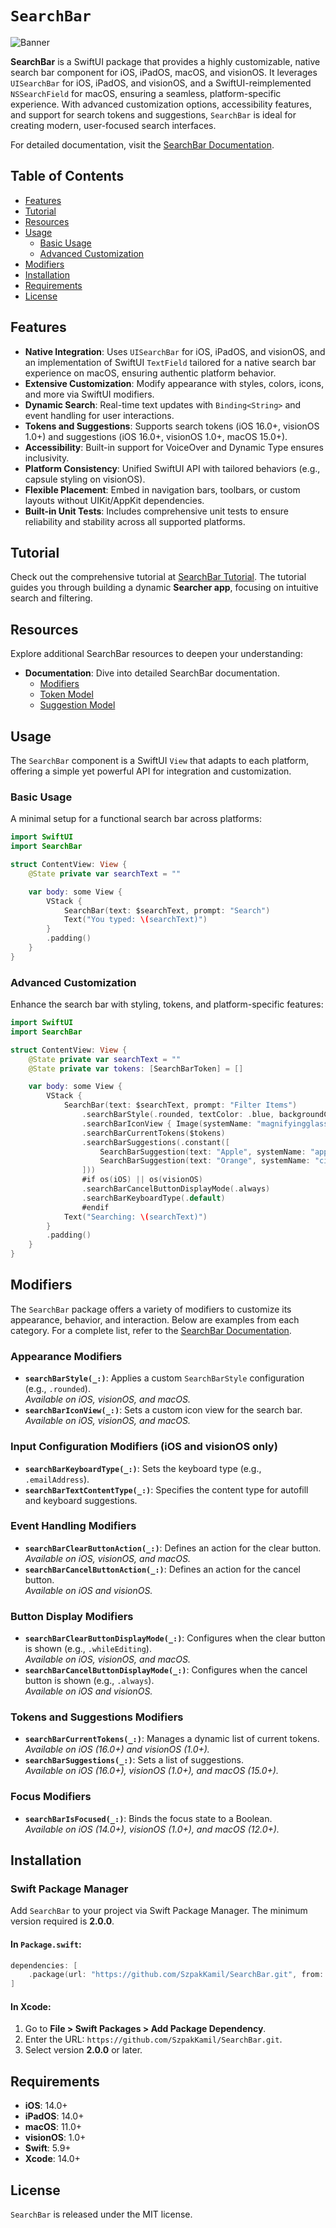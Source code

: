 # `SearchBar`

![Banner](./Resources/SearchBar-Banner.png)

**SearchBar** is a SwiftUI package that provides a highly customizable, native search bar component for iOS, iPadOS, macOS, and visionOS. It leverages `UISearchBar` for iOS, iPadOS, and visionOS, and a SwiftUI-reimplemented `NSSearchField` for macOS, ensuring a seamless, platform-specific experience. With advanced customization options, accessibility features, and support for search tokens and suggestions, `SearchBar` is ideal for creating modern, user-focused search interfaces.

For detailed documentation, visit the [SearchBar Documentation](https://kamilszpak.com/documentation/searchbar).

## Table of Contents

- [Features](#features)
- [Tutorial](#tutorial)
- [Resources](#resources)
- [Usage](#usage)
  - [Basic Usage](#basic-usage)
  - [Advanced Customization](#advanced-customization)
- [Modifiers](#modifiers)
- [Installation](#installation)
- [Requirements](#requirements)
- [License](#license)

## Features

- **Native Integration**: Uses `UISearchBar` for iOS, iPadOS, and visionOS, and an implementation of SwiftUI `TextField` tailored for a native search bar experience on macOS, ensuring authentic platform behavior.
- **Extensive Customization**: Modify appearance with styles, colors, icons, and more via SwiftUI modifiers.
- **Dynamic Search**: Real-time text updates with `Binding<String>` and event handling for user interactions.
- **Tokens and Suggestions**: Supports search tokens (iOS 16.0+, visionOS 1.0+) and suggestions (iOS 16.0+, visionOS 1.0+, macOS 15.0+).
- **Accessibility**: Built-in support for VoiceOver and Dynamic Type ensures inclusivity.
- **Platform Consistency**: Unified SwiftUI API with tailored behaviors (e.g., capsule styling on visionOS).
- **Flexible Placement**: Embed in navigation bars, toolbars, or custom layouts without UIKit/AppKit dependencies.
- **Built-in Unit Tests**: Includes comprehensive unit tests to ensure reliability and stability across all supported platforms.

## Tutorial

Check out the comprehensive tutorial at [SearchBar Tutorial](https://kamilszpak.com/tutorials/searchbartutorial). The tutorial guides you through building a dynamic **Searcher app**, focusing on intuitive search and filtering.

## Resources
Explore additional SearchBar resources to deepen your understanding:

- **Documentation**: Dive into detailed SearchBar documentation.
  - [Modifiers](https://kamilszpak.com/documentation/searchbar/modifiers)
  - [Token Model](https://kamilszpak.com/documentation/searchbar/searchbartoken)
  - [Suggestion Model](https://kamilszpak.com/documentation/searchbar/searchbarsuggestion)

## Usage

The `SearchBar` component is a SwiftUI `View` that adapts to each platform, offering a simple yet powerful API for integration and customization.

### Basic Usage

A minimal setup for a functional search bar across platforms:

```swift
import SwiftUI
import SearchBar

struct ContentView: View {
    @State private var searchText = ""

    var body: some View {
        VStack {
            SearchBar(text: $searchText, prompt: "Search")
            Text("You typed: \(searchText)")
        }
        .padding()
    }
}
```

### Advanced Customization

Enhance the search bar with styling, tokens, and platform-specific features:

```swift
import SwiftUI
import SearchBar

struct ContentView: View {
    @State private var searchText = ""
    @State private var tokens: [SearchBarToken] = []

    var body: some View {
        VStack {
            SearchBar(text: $searchText, prompt: "Filter Items")
                .searchBarStyle(.rounded, textColor: .blue, backgroundColor: .gray.opacity(0.1))
                .searchBarIconView { Image(systemName: "magnifyingglass") }
                .searchBarCurrentTokens($tokens)
                .searchBarSuggestions(.constant([
                    SearchBarSuggestion(text: "Apple", systemName: "apple.logo"),
                    SearchBarSuggestion(text: "Orange", systemName: "citrus")
                ]))
                #if os(iOS) || os(visionOS)
                .searchBarCancelButtonDisplayMode(.always)
                .searchBarKeyboardType(.default)
                #endif
            Text("Searching: \(searchText)")
        }
        .padding()
    }
}
```

## Modifiers

The `SearchBar` package offers a variety of modifiers to customize its appearance, behavior, and interaction. Below are examples from each category. For a complete list, refer to the [SearchBar Documentation](https://kamilszpak.com/documentation/searchbar/modifiers).

### Appearance Modifiers

- **`searchBarStyle(_:)`**: Applies a custom `SearchBarStyle` configuration (e.g., `.rounded`).  
  *Available on iOS, visionOS, and macOS.*
- **`searchBarIconView(_:)`**: Sets a custom icon view for the search bar.  
  *Available on iOS, visionOS, and macOS.*

### Input Configuration Modifiers (iOS and visionOS only)

- **`searchBarKeyboardType(_:)`**: Sets the keyboard type (e.g., `.emailAddress`).
- **`searchBarTextContentType(_:)`**: Specifies the content type for autofill and keyboard suggestions.

### Event Handling Modifiers

- **`searchBarClearButtonAction(_:)`**: Defines an action for the clear button.  
  *Available on iOS, visionOS, and macOS.*
- **`searchBarCancelButtonAction(_:)`**: Defines an action for the cancel button.  
  *Available on iOS and visionOS.*

### Button Display Modifiers

- **`searchBarClearButtonDisplayMode(_:)`**: Configures when the clear button is shown (e.g., `.whileEditing`).  
  *Available on iOS, visionOS, and macOS.*
- **`searchBarCancelButtonDisplayMode(_:)`**: Configures when the cancel button is shown (e.g., `.always`).  
  *Available on iOS and visionOS.*

### Tokens and Suggestions Modifiers

- **`searchBarCurrentTokens(_:)`**: Manages a dynamic list of current tokens.  
  *Available on iOS (16.0+) and visionOS (1.0+).*
- **`searchBarSuggestions(_:)`**: Sets a list of suggestions.  
  *Available on iOS (16.0+), visionOS (1.0+), and macOS (15.0+).*

### Focus Modifiers

- **`searchBarIsFocused(_:)`**: Binds the focus state to a Boolean.  
  *Available on iOS (14.0+), visionOS (1.0+), and macOS (12.0+).*

## Installation

### Swift Package Manager

Add `SearchBar` to your project via Swift Package Manager. The minimum version required is **2.0.0**.

#### In `Package.swift`:

```swift
dependencies: [
    .package(url: "https://github.com/SzpakKamil/SearchBar.git", from: "2.0.0")
]
```

#### In Xcode:

1. Go to **File > Swift Packages > Add Package Dependency**.
2. Enter the URL: `https://github.com/SzpakKamil/SearchBar.git`.
3. Select version **2.0.0** or later.

## Requirements

- **iOS**: 14.0+
- **iPadOS**: 14.0+
- **macOS**: 11.0+
- **visionOS**: 1.0+
- **Swift**: 5.9+
- **Xcode**: 14.0+

## License

`SearchBar` is released under the MIT license.
